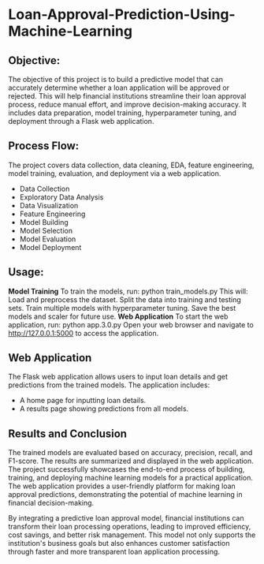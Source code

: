 # Loan-Approval-Prediction-Using-Machine-Learning
## Objective:
The objective of this project is to build a predictive model that can accurately determine whether a loan application will be approved or rejected. This will help financial institutions streamline their loan approval process, reduce manual effort, and improve decision-making accuracy. It includes data preparation, model training, hyperparameter tuning, and deployment through a Flask web application.
## Process Flow:
The project covers data collection, data cleaning, EDA, feature engineering, model training, evaluation, and deployment via a web application.
- Data Collection
- Exploratory Data Analysis
- Data Visualization
- Feature Engineering
- Model Building
- Model Selection
- Model Evaluation
- Model Deployment
## Usage:
**Model Training**
To train the models, run: python train_models.py
This will:
Load and preprocess the dataset.
Split the data into training and testing sets.
Train multiple models with hyperparameter tuning.
Save the best models and scaler for future use.
**Web Application**
To start the web application, run: python app.3.0.py
Open your web browser and navigate to http://127.0.0.1:5000 to access the application.
## Web Application
The Flask web application allows users to input loan details and get predictions from the trained models. The application includes:
- A home page for inputting loan details.
- A results page showing predictions from all models.
## Results and Conclusion
The trained models are evaluated based on accuracy, precision, recall, and F1-score. The results are summarized and displayed in the web application. The project successfully showcases the end-to-end process of building, training, and deploying machine learning models for a practical application. The web application provides a user-friendly platform for making loan approval predictions, demonstrating the potential of machine learning in financial decision-making.

By integrating a predictive loan approval model, financial institutions can transform their loan processing operations, leading to improved efficiency, cost savings, and better risk management. This model not only supports the institution's business goals but also enhances customer satisfaction through faster and more transparent loan application processing.




